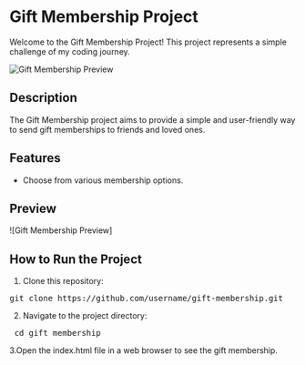 # Gift Membership Project

Welcome to the Gift Membership Project! This project represents a simple challenge of my coding journey.

![Gift Membership Preview](https://github.com/DAMMNARE/gift_membership/assets/121613054/d4e3ad2a-40c9-4339-9f2c-555c9d398dfa)

## Description

The Gift Membership project aims to provide a simple and user-friendly way to send gift memberships to friends and loved ones.


## Features

- Choose from various membership options.


## Preview

![Gift Membership Preview]

## How to Run the Project

1. Clone this repository:
   
<pre>git clone https://github.com/username/gift-membership.git</pre>

2. Navigate to the project directory:
 <pre> cd gift_membership </pre>
 
3.Open the index.html file in a web browser to see the gift membership.
   
